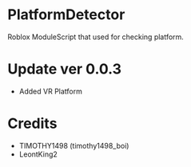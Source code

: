 # PlatformDetector

Roblox ModuleScript that used for checking platform.

# Update ver 0.0.3

- Added VR Platform

# Credits

- TIMOTHY1498 (timothy1498_boi)
- LeontKing2 
